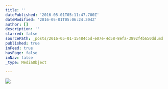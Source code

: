 ```yaml
---
title: ''
datePublished: '2016-05-01T05:11:47.700Z'
dateModified: '2016-05-01T05:06:24.304Z'
author: []
description: ''
starred: false
sourcePath: _posts/2016-05-01-15484c5d-e07e-4d58-8efa-3892f4b650dd.md
published: true
inFeed: true
hasPage: false
inNav: false
_type: MediaObject

---
```

![](https://the-grid-user-content.s3-us-west-2.amazonaws.com/657820d6-cea2-4da9-a467-643f9b41ad51.jpg)
